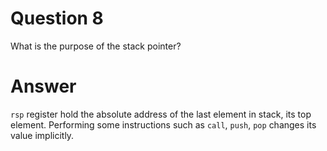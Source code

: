 # Question 8  

What is the purpose of the stack pointer?

# Answer

`rsp` register hold the absolute address of the last element in stack, its top element. Performing some instructions such as `call`, `push`, `pop` changes its value implicitly.
